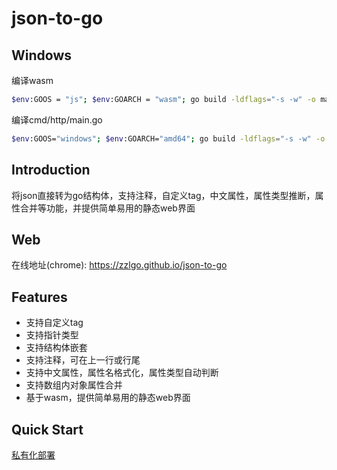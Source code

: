 # json-to-go

## Windows
编译wasm
```bash
$env:GOOS = "js"; $env:GOARCH = "wasm"; go build -ldflags="-s -w" -o main.wasm ./cmd/wasm/main.go
```

编译cmd/http/main.go
```bash
$env:GOOS="windows"; $env:GOARCH="amd64"; go build -ldflags="-s -w" -o app.exe cmd/http/main.go
```

## Introduction

将json直接转为go结构体，支持注释，自定义tag，中文属性，属性类型推断，属性合并等功能，并提供简单易用的静态web界面

## Web

在线地址(chrome): https://zzlgo.github.io/json-to-go

## Features

* 支持自定义tag
* 支持指针类型
* 支持结构体嵌套
* 支持注释，可在上一行或行尾
* 支持中文属性，属性名格式化，属性类型自动判断
* 支持数组内对象属性合并
* 基于wasm，提供简单易用的静态web界面

## Quick Start

[私有化部署](deploy.md) <br>
